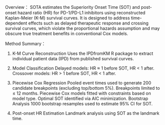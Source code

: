 Overview：
SOTA estimates the Superiority Onset Time (SOT) and post-onset hazard ratio (HR) for PD-1/PD-L1 inhibitors using reconstructed Kaplan-Meier (K-M) survival curves. 
It is designed to address time-dependent effects such as delayed therapeutic response and crossing survival curves, which violate the proportional hazards assumption and may obscure true treatment benefits in conventional Cox models.

Method Summary：
1. K-M Curve Reconstruction
   Uses the IPDfromKM R package to extract individual patient data (IPD) from published survival curves.

2. Model Classification
   Delayed models: HR ≈ 1 before SOT, HR < 1 after.
   Crossover models: HR > 1 before SOT, HR < 1 after.

3. Piecewise Cox Regression
   Pooled event times used to generate 200 candidate breakpoints (excluding top/bottom 5%). Breakpoints limited to ≤ 12 months.
   Piecewise Cox models fitted with constraints based on model type.
   Optimal SOT identified via AIC minimization.
   Bootstrap Analysis
   1000 bootstrap resamples used to estimate 95% CI for SOT.

4. Post-onset HR Estimation
   Landmark analysis using SOT as the landmark time.



